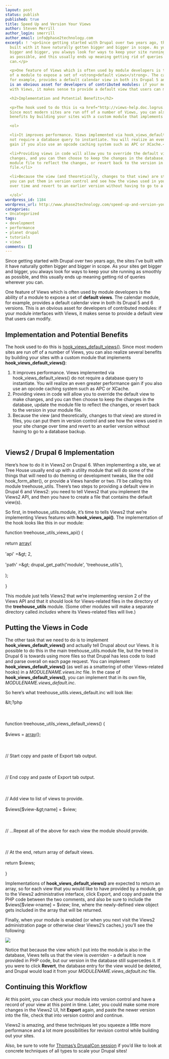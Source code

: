```yaml
---
layout: post
status: publish
published: true
title: Speed Up and Version Your Views
author: Steven Merrill
author_login: smerrill
author_email: info@phase2technology.com
excerpt: ! '<p>Since getting started with Drupal over two years ago, the sites I&rsquo;ve
  built with it have naturally gotten bigger and bigger in scope. As your sites get
  bigger and bigger, you always look for ways to keep your site running as smoothly
  as possible, and this usually ends up meaning getting rid of queries wherever you
  can.</p>

  <p>One feature of Views which is often used by module developers is the ability
  of a module to expose a set of <strong>default views</strong>. The calendar module,
  for example, provides a default calendar view in both its Drupal 5 and 6 versions.  This
  is an obvious asset for developers of contributed modules: if your module interfaces
  with Views, it makes sense to provide a default view that users can modify.</p>

  <h2>Implementation and Potential Benefits</h2>

  <p>The hook used to do this is <a href="http://views-help.doc.logrus.com/help/views/api-default-views">hook_views_default_views()</a>.
  Since most modern sites are run off of a number of Views, you can also realize several
  benefits by building your sites with a custom module that implements <strong>hook_views_default_views()</strong>:</p>

  <ol>

  <li>It improves performance. Views implemented via hook_views_default_views() do
  not require a database query to instantiate. You will realize an even greater performance
  gain if you also use an opcode caching system such as APC or XCache.</li>

  <li>Providing views in code will allow you to override the default view to make
  changes, and you can then choose to keep the changes in the database, update the
  module file to reflect the changes, or revert back to the version in your module
  file.</li>

  <li>Because the view (and theoretically, changes to that view) are stored in files,
  you can put them in version control and see how the views used in your site change
  over time and revert to an earlier version without having to go to a database backup.</li>

  </ol>'
wordpress_id: 1184
wordpress_url: http://www.phase2technology.com/speed-up-and-version-your-views/
categories:
- Uncategorized
tags:
- development
- performance
- planet drupal
- tutorials
- views
comments: []
---
```

<p>Since getting started with Drupal over two years ago, the sites I&rsquo;ve built with it have naturally gotten bigger and bigger in scope. As your sites get bigger and bigger, you always look for ways to keep your site running as smoothly as possible, and this usually ends up meaning getting rid of queries wherever you can.</p></p>
<p>One feature of Views which is often used by module developers is the ability of a module to expose a set of <strong>default views</strong>. The calendar module, for example, provides a default calendar view in both its Drupal 5 and 6 versions.  This is an obvious asset for developers of contributed modules: if your module interfaces with Views, it makes sense to provide a default view that users can modify.</p></p>
<h2>Implementation and Potential Benefits</h2></p>
<p>The hook used to do this is <a href="http://views-help.doc.logrus.com/help/views/api-default-views">hook_views_default_views()</a>. Since most modern sites are run off of a number of Views, you can also realize several benefits by building your sites with a custom module that implements <strong>hook_views_default_views()</strong>:</p></p>
<ol>
<li>It improves performance. Views implemented via hook_views_default_views() do not require a database query to instantiate. You will realize an even greater performance gain if you also use an opcode caching system such as APC or XCache.</li>
<li>Providing views in code will allow you to override the default view to make changes, and you can then choose to keep the changes in the database, update the module file to reflect the changes, or revert back to the version in your module file.</li>
<li>Because the view (and theoretically, changes to that view) are stored in files, you can put them in version control and see how the views used in your site change over time and revert to an earlier version without having to go to a database backup.</li><br />
</ol></p>
<p><!--break--></p></p>
<h2>Views2 / Drupal 6 Implementation</h2></p>
<p>Here&rsquo;s how to do it in Views2 on Drupal 6. When implementing a site, we at Tree House usually end up with a utility module that will do some of the things that will need to do theming or development tweaks, like the odd hook_form_alter(), or provide a Views handler or two. I&rsquo;ll be calling this module treehouse_utils.  There&rsquo;s two steps to providing a default view in Drupal 6 and Views2: you need to tell Views2 that you implement the Views2 API, and then you have to create a file that contains the default view(s).</p></p>
<p>So first, in treehouse_utils.module, it&rsquo;s time to tells Views2 that we&rsquo;re implementing Views features with <strong>hook_views_api()</strong>. The implementation of the hook looks like this in our module:</p></p>
<p>
<div class="geshifilter">
<div class="php geshifilter-php"><span class="kw2">function</span> treehouse_utils_views_api<span class="br0">(</span><span class="br0">)</span> <span class="br0">{</span><br /><br />
  <span class="kw1">return</span> <a href="http://www.php.net/array"><span class="kw3">array</span></a><span class="br0">(</span><br /><br />
    <span class="st_h">'api'</span> <span class="sy0">=&</span>gt<span class="sy0">;</span> <span class="nu0">2</span><span class="sy0">,</span><br /><br />
    <span class="st_h">'path'</span> <span class="sy0">=&</span>gt<span class="sy0">;</span> drupal_get_path<span class="br0">(</span><span class="st_h">'module'</span><span class="sy0">,</span> <span class="st_h">'treehouse_utils'</span><span class="br0">)</span><span class="sy0">,</span><br /><br />
  <span class="br0">)</span><span class="sy0">;</span><br /><br />
<span class="br0">}</span></div></div></p></p>
<p>This module just tells Views2 that we&rsquo;re implementing version 2 of the Views API and that it should look for Views-related files in the directory of the <strong>treehouse_utils</strong> module. (Some other modules will make a separate directory called <em>includes</em> where its Views-related files will live.)</p></p>
<h2>Putting the Views in Code</h2></p>
<p>The other task that we need to do is to implement <strong>hook_views_default_views()</strong> and actually tell Drupal about our Views. It is possible to do this in the main treehouse_utils.module file, but the trend in Drupal 6 is towards using more files so that Drupal has less code to load and parse overall on each page request. You can implement <strong>hook_views_default_views()</strong> (as well as a smattering of other Views-related hooks) in a <em>MODULENAME.views.inc</em> file. In the case of <strong>hook_views_default_views()</strong>, you can implement that in its own file, <em>MODULENAME.views_default.inc</em>.</p></p>
<p>So here&rsquo;s what treehouse_utils.views_default.inc will look like:</p></p>
<p>
<div class="geshifilter">
<div class="php geshifilter-php"><span class="sy0">&</span>lt<span class="sy0">;</span>?php<br /><br />
<br /><br />
<span class="kw2">function</span> treehouse_utils_views_default_views<span class="br0">(</span><span class="br0">)</span> <span class="br0">{</span><br /><br />
  <span class="re0">$views</span> <span class="sy0">=</span> <a href="http://www.php.net/array"><span class="kw3">array</span></a><span class="br0">(</span><span class="br0">)</span><span class="sy0">;</span><br /><br />
<br /><br />
  <span class="co1">// Start copy and paste of Export tab output.</span><br /><br />
<br /><br />
  <span class="co1">// End copy and paste of Export tab output.</span><br /><br />
<br /><br />
  <span class="co1">// Add view to list of views to provide.</span><br /><br />
  <span class="re0">$views</span><span class="br0">[</span><span class="re0">$view</span><span class="sy0">-&</span>gt<span class="sy0">;</span>name<span class="br0">]</span> <span class="sy0">=</span> <span class="re0">$view</span><span class="sy0">;</span><br /><br />
<br /><br />
  <span class="co1">// ...Repeat all of the above for each view the module should provide.</span><br /><br />
<br /><br />
  <span class="co1">// At the end, return array of default views.</span><br /><br />
  <span class="kw1">return</span> <span class="re0">$views</span><span class="sy0">;</span><br /><br />
<span class="br0">}</span></div></div></p></p>
<p>Implementations of <strong>hook_views_default_views()</strong> are expected to return an array, so for each view that you would like to have provided by a module, go to the Views2 administrative interface, click Export, and copy and paste the PHP code between the two comments, and also be sure to include the $views[$view->name] = $view; line, where the newly-defined view object gets included in the array that will be returned.</p></p>
<p>Finally, when your module is enabled (or when you next visit the Views2 administration page or otherwise clear Views2&rsquo;s caches,) you&rsquo;ll see the following:</p></p>
<p><img src="http://img.skitch.com/20081105-tiq92fi3msh5dmf3pruy2mugxm.png" /></p></p>
<p>Notice that because the view which I put into the module is also in the database, Views tells us that the view is <em>overriden</em> - a default is now provided in PHP code, but our version in the database still supercedes it.  If you were to click <strong>Revert</strong>, the database entry for the view would be deleted, and Drupal would load it from your <em>MODULENAME.views_default.inc</em> file.</p></p>
<h2>Continuing this Workflow</h2></p>
<p>At this point, you can check your module into version control and have a record of your view at this point in time.  Later, you could make some more changes in the Views2 UI, hit <strong>Export</strong> again, and paste the newer version into the file, check that into version control and continue.</p></p>
<p>Views2 is amazing, and these techniques let you squeeze a little more performance and a lot more possibilities for revision control while building out your sites.</p></p>
<p>Also, be sure to vote for <a href="http://dc2009.drupalcon.org/session/scaling-drupal-not-ifhow">Thomas&rsquo;s DrupalCon session</a> if you&rsquo;d like to look at concrete techniques of all types to scale your Drupal sites!</p></p>
